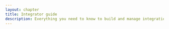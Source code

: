 ```yaml
---
layout: chapter
title: Integrator guide
description: Everything you need to know to build and manage integration flows.
---
```

